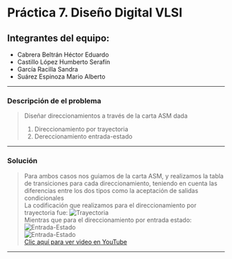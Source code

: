 # Práctica 7. Diseño Digital VLSI
## Integrantes del equipo:
- Cabrera Beltrán Héctor Eduardo
- Castillo López Humberto Serafín
- García Racilla Sandra
- Suárez Espinoza Mario Alberto
---
### Descripción de el problema
> Diseñar direccionamientos a través de la carta ASM dada
> 1. Direccionamiento por trayectoria
> 2. Dereccionamiento entrada-estado
---
### Solución
> Para ambos casos nos guiamos de la carta ASM, y realizamos la tabla de transiciones
> para cada direccionamiento, teniendo en cuenta las diferencias entre los dos tipos como
> la aceptación de salidas condicionales  
> La codificación que realizamos para el direccionamiento por trayectoria fue:
> ![Trayectoria](Codificaciones/Trayectoria.png "Trayectoria")  
> Mientras que para el direccionamiento por entrada estado:  
> ![Entrada-Estado](Codificaciones/Entrada_Estado.png "Entrada-Estado")  
> ![Entrada-Estado](Codificaciones/Entrada_Estado_codigo.png "Entrada-Estado_codigo")  
> [Clic aquí para ver video en YouTube](https://youtu.be/NFASbNpNb8o)
---
